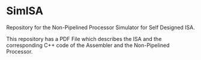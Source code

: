 # SimISA
Repository for the Non-Pipelined Processor Simulator for Self Designed ISA.

This repository has a PDF File which describes the ISA and the corresponding C++ code of the Assembler and the Non-Pipelined Processor.


